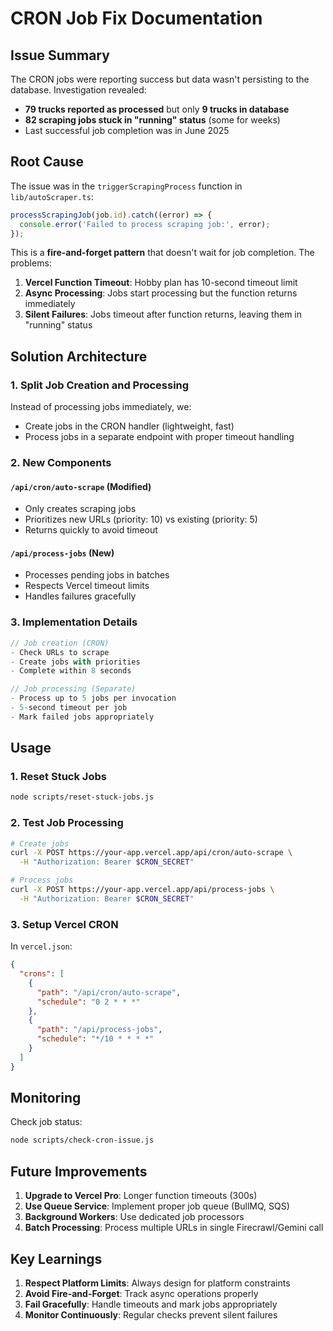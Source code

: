# CRON Job Fix Documentation

## Issue Summary

The CRON jobs were reporting success but data wasn't persisting to the database. Investigation revealed:

- **79 trucks reported as processed** but only **9 trucks in database**
- **82 scraping jobs stuck in "running" status** (some for weeks)
- Last successful job completion was in June 2025

## Root Cause

The issue was in the `triggerScrapingProcess` function in `lib/autoScraper.ts`:

```typescript
processScrapingJob(job.id).catch((error) => {
  console.error('Failed to process scraping job:', error);
});
```

This is a **fire-and-forget pattern** that doesn't wait for job completion. The problems:

1. **Vercel Function Timeout**: Hobby plan has 10-second timeout limit
2. **Async Processing**: Jobs start processing but the function returns immediately
3. **Silent Failures**: Jobs timeout after function returns, leaving them in "running" status

## Solution Architecture

### 1. Split Job Creation and Processing

Instead of processing jobs immediately, we:
- Create jobs in the CRON handler (lightweight, fast)
- Process jobs in a separate endpoint with proper timeout handling

### 2. New Components

#### `/api/cron/auto-scrape` (Modified)
- Only creates scraping jobs
- Prioritizes new URLs (priority: 10) vs existing (priority: 5)
- Returns quickly to avoid timeout

#### `/api/process-jobs` (New)
- Processes pending jobs in batches
- Respects Vercel timeout limits
- Handles failures gracefully

### 3. Implementation Details

```typescript
// Job creation (CRON)
- Check URLs to scrape
- Create jobs with priorities
- Complete within 8 seconds

// Job processing (Separate)
- Process up to 5 jobs per invocation
- 5-second timeout per job
- Mark failed jobs appropriately
```

## Usage

### 1. Reset Stuck Jobs
```bash
node scripts/reset-stuck-jobs.js
```

### 2. Test Job Processing
```bash
# Create jobs
curl -X POST https://your-app.vercel.app/api/cron/auto-scrape \
  -H "Authorization: Bearer $CRON_SECRET"

# Process jobs
curl -X POST https://your-app.vercel.app/api/process-jobs \
  -H "Authorization: Bearer $CRON_SECRET"
```

### 3. Setup Vercel CRON

In `vercel.json`:
```json
{
  "crons": [
    {
      "path": "/api/cron/auto-scrape",
      "schedule": "0 2 * * *"
    },
    {
      "path": "/api/process-jobs",
      "schedule": "*/10 * * * *"
    }
  ]
}
```

## Monitoring

Check job status:
```bash
node scripts/check-cron-issue.js
```

## Future Improvements

1. **Upgrade to Vercel Pro**: Longer function timeouts (300s)
2. **Use Queue Service**: Implement proper job queue (BullMQ, SQS)
3. **Background Workers**: Use dedicated job processors
4. **Batch Processing**: Process multiple URLs in single Firecrawl/Gemini call

## Key Learnings

1. **Respect Platform Limits**: Always design for platform constraints
2. **Avoid Fire-and-Forget**: Track async operations properly
3. **Fail Gracefully**: Handle timeouts and mark jobs appropriately
4. **Monitor Continuously**: Regular checks prevent silent failures
